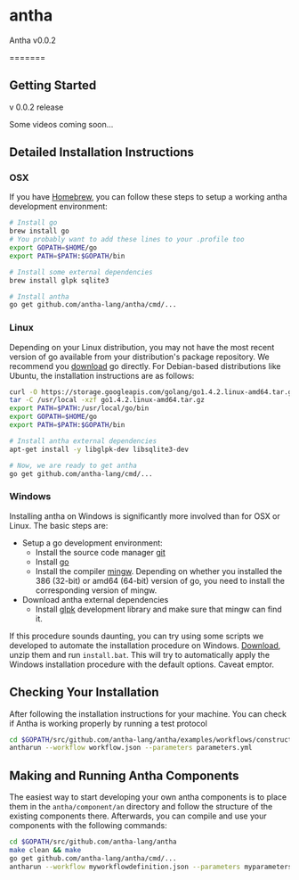 # antha
Antha v0.0.2

=======
## Getting Started
v 0.0.2 release

Some videos coming soon... 

## Detailed Installation Instructions

### OSX

If you have [Homebrew](http://brew.sh/), you can follow these steps to setup
a working antha development environment:
```sh
# Install go
brew install go
# You probably want to add these lines to your .profile too
export GOPATH=$HOME/go
export PATH=$PATH:$GOPATH/bin

# Install some external dependencies
brew install glpk sqlite3

# Install antha
go get github.com/antha-lang/antha/cmd/...
```

### Linux

Depending on your Linux distribution, you may not have the most recent version
of go available from your distribution's package repository. We recommend you
[download](https://golang.org/) go directly. For Debian-based distributions like
Ubuntu, the installation instructions are as follows:
```sh
curl -O https://storage.googleapis.com/golang/go1.4.2.linux-amd64.tar.gz
tar -C /usr/local -xzf go1.4.2.linux-amd64.tar.gz
export PATH=$PATH:/usr/local/go/bin
export GOPATH=$HOME/go
export PATH=$PATH:$GOPATH/bin

# Install antha external dependencies
apt-get install -y libglpk-dev libsqlite3-dev

# Now, we are ready to get antha
go get github.com/antha-lang/cmd/...
```

### Windows

Installing antha on Windows is significantly more involved than for OSX or
Linux. The basic steps are:

  - Setup a go development environment:
    - Install the source code manager [git](https://git-scm.com/download/win)
    - Install [go](https://golang.org/dl/)
    - Install the compiler [mingw](http://sourceforge.net/projects/mingw/files/Installer/mingw-get-setup.exe/download).
      Depending on whether you installed the 386 (32-bit) or amd64 (64-bit) version
      of go, you need to install the corresponding version of mingw.
  - Download antha external dependencies
    - Install [glpk](http://sourceforge.net/projects/winglpk/) development library and make sure that
      mingw can find it.

If this procedure sounds daunting, you can try using some scripts we developed
to automate the installation procedure on Windows.
[Download](scripts/windows/windows-install.zip), unzip them and run
``install.bat``. This will try to automatically apply the Windows installation
procedure with the default options. Caveat emptor.

## Checking Your Installation

After following the installation instructions for your machine. You can check
if Antha is working properly by running a test protocol
```sh
cd $GOPATH/src/github.com/antha-lang/antha/examples/workflows/constructassembly
antharun --workflow workflow.json --parameters parameters.yml
```

## Making and Running Antha Components

The easiest way to start developing your own antha components is to place them
in the ``antha/component/an`` directory and follow the structure of the
existing components there. Afterwards, you can compile and use your components
with the following commands:
```sh
cd $GOPATH/src/github.com/antha-lang/antha
make clean && make
go get github.com/antha-lang/antha/cmd/...
antharun --workflow myworkflowdefinition.json --parameters myparameters.yml
```
